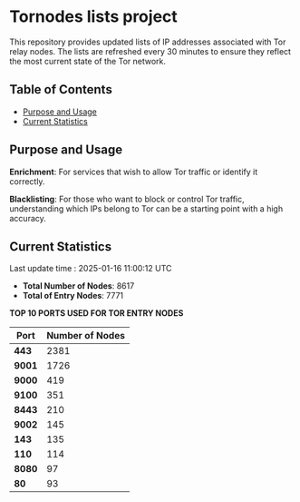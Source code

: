 # Tornodes lists project

This repository provides updated lists of IP addresses associated with Tor relay nodes. The lists are refreshed every 30 minutes to ensure they reflect the most current state of the Tor network.

## Table of Contents

- [Purpose and Usage](#purpose-and-usage)
- [Current Statistics](#current-statistics)


## Purpose and Usage

**Enrichment**: For services that wish to allow Tor traffic or identify it correctly.

**Blacklisting**: For those who want to block or control Tor traffic, understanding which IPs belong to Tor can be a starting point with a high accuracy.

## Current Statistics

Last update time : 2025-01-16 11:00:12 UTC

- **Total Number of Nodes**: 8617
- **Total of Entry Nodes**: 7771

**TOP 10 PORTS USED FOR TOR ENTRY NODES**

| **Port** | **Number of Nodes** |
|------|-----------------|
| **443**   | 2381  |
| **9001**   | 1726  |
| **9000**   | 419  |
| **9100**   | 351  |
| **8443**   | 210  |
| **9002**   | 145  |
| **143**   | 135  |
| **110**   | 114  |
| **8080**   | 97  |
| **80**   | 93  |

